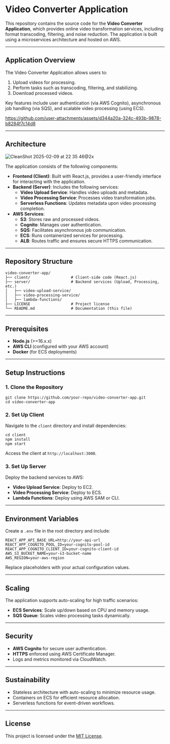 
# Video Converter Application

This repository contains the source code for the **Video Converter Application**, which provides online video transformation services, including format transcoding, filtering, and noise reduction. The application is built using a microservices architecture and hosted on AWS.

---

## Application Overview
The Video Converter Application allows users to:
1. Upload videos for processing.
2. Perform tasks such as transcoding, filtering, and stabilizing.
3. Download processed videos.

Key features include user authentication (via AWS Cognito), asynchronous job handling (via SQS), and scalable video processing (using ECS).

https://github.com/user-attachments/assets/d344a20a-324c-493b-9878-b8284f7c14d8

---

## Architecture

![CleanShot 2025-02-09 at 22 35 46@2x](https://github.com/user-attachments/assets/24271ef7-099e-4e91-93d0-f8f2f0d5b158)

The application consists of the following components:
- **Frontend (Client)**: Built with React.js, provides a user-friendly interface for interacting with the application.
- **Backend (Server)**: Includes the following services:
  - **Video Upload Service**: Handles video uploads and metadata.
  - **Video Processing Service**: Processes video transformation jobs.
  - **Serverless Functions**: Updates metadata upon video processing completion.
- **AWS Services**:
  - **S3**: Stores raw and processed videos.
  - **Cognito**: Manages user authentication.
  - **SQS**: Facilitates asynchronous job communication.
  - **ECS**: Runs containerized services for processing.
  - **ALB**: Routes traffic and ensures secure HTTPS communication.

---

## Repository Structure
```
video-converter-app/
├── client/                  # Client-side code (React.js)
├── server/                  # Backend services (Upload, Processing, etc.)
│   ├── video-upload-service/
│   ├── video-processing-service/
│   ├── lambda-functions/
├── LICENSE                  # Project license
└── README.md                # Documentation (this file)
```

---

## Prerequisites
- **Node.js** (>=16.x.x)
- **AWS CLI** (configured with your AWS account)
- **Docker** (for ECS deployments)

---

## Setup Instructions
### 1. Clone the Repository
```
git clone https://github.com/your-repo/video-converter-app.git
cd video-converter-app
```

### 2. Set Up Client
Navigate to the `client` directory and install dependencies:
```
cd client
npm install
npm start
```
Access the client at `http://localhost:3000`.

### 3. Set Up Server
Deploy the backend services to AWS:
- **Video Upload Service**: Deploy to EC2.
- **Video Processing Service**: Deploy to ECS.
- **Lambda Functions**: Deploy using AWS SAM or CLI.

---

## Environment Variables
Create a `.env` file in the root directory and include:
```
REACT_APP_API_BASE_URL=http://your-api-url
REACT_APP_COGNITO_POOL_ID=your-cognito-pool-id
REACT_APP_COGNITO_CLIENT_ID=your-cognito-client-id
AWS_S3_BUCKET_NAME=your-s3-bucket-name
AWS_REGION=your-aws-region
```

Replace placeholders with your actual configuration values.

---

## Scaling
The application supports auto-scaling for high traffic scenarios:
- **ECS Services**: Scale up/down based on CPU and memory usage.
- **SQS Queue**: Scales video processing tasks dynamically.

---

## Security
- **AWS Cognito** for secure user authentication.
- **HTTPS** enforced using AWS Certificate Manager.
- Logs and metrics monitored via CloudWatch.

---

## Sustainability
- Stateless architecture with auto-scaling to minimize resource usage.
- Containers on ECS for efficient resource allocation.
- Serverless functions for event-driven workflows.

---

## License
This project is licensed under the [MIT License](LICENSE).

